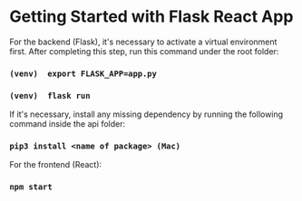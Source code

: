 # Getting Started with Flask React App
For the backend (Flask), it's necessary to activate a virtual environment first. After completing this step, run this command under the root folder:
### `(venv)  export FLASK_APP=app.py`
### `(venv)  flask run`

If it's necessary, install any missing dependency by running the following command inside the api folder:
### `pip3 install <name of package> (Mac)`

For the frontend (React):
### `npm start`


